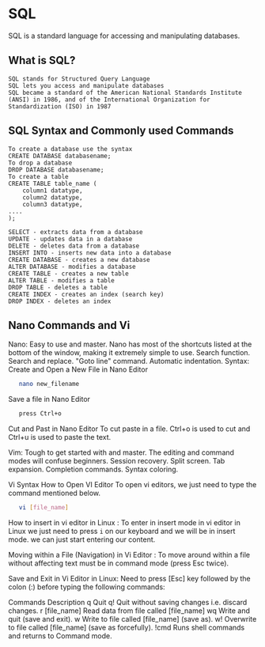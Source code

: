 # SQL
SQL is a standard language for accessing and manipulating databases.

 ## What is SQL?
	SQL stands for Structured Query Language
	SQL lets you access and manipulate databases
	SQL became a standard of the American National Standards Institute (ANSI) in 1986, and of the International Organization for Standardization (ISO) in 1987
## SQL Syntax and Commonly used Commands

	To create a database use the syntax
	CREATE DATABASE databasename;
	To drop a database
	DROP DATABASE databasename;
	To create a table
	CREATE TABLE table_name (
		column1 datatype,
		column2 datatype,
		column3 datatype,
	....
	);

	SELECT - extracts data from a database
	UPDATE - updates data in a database
	DELETE - deletes data from a database
	INSERT INTO - inserts new data into a database
	CREATE DATABASE - creates a new database
	ALTER DATABASE - modifies a database
	CREATE TABLE - creates a new table
	ALTER TABLE - modifies a table
	DROP TABLE - deletes a table
	CREATE INDEX - creates an index (search key)
	DROP INDEX - deletes an index

## Nano Commands and Vi
Nano:
	Easy to use and master.
	Nano has most of the shortcuts listed at the bottom of the window, making it extremely simple to use.
	Search function.
	Search and replace.
	"Goto line" command.
	Automatic indentation.
Syntax:
Create and Open a New File in Nano Editor
```sh
   nano new_filename
```
Save a file in Nano Editor
```sh
   press Ctrl+o
```
Cut and Past in Nano Editor
To cut paste in a file. Ctrl+o is used to cut and Ctrl+u is used to paste the text.

Vim:
	Tough to get started with and master. The editing and command modes will confuse beginners.
	Session recovery.
	Split screen.
	Tab expansion.
	Completion commands.
	Syntax coloring.

Vi Syntax
How to Open VI Editor
To open vi editors, we just need to type the command mentioned below.
```sh
   vi [file_name]
```
How to insert in vi editor in Linux :
To enter in insert mode in vi editor in Linux we just need to press `i` on our keyboard and we will be in insert mode. we can just start entering our content. 

Moving within a File (Navigation) in Vi Editor : 
To move around within a file without affecting text must be in command mode (press Esc twice). 

Save and Exit in Vi Editor in Linux:
Need to press [Esc] key followed by the colon (:) before typing the following commands:

Commands 	Description
q          	     Quit
q!	            Quit without saving changes i.e. discard changes.
r [file_name]	Read data from file called [file_name]
wq	            Write and quit (save and exit).
w	            Write to file called [file_name] (save as).
w!	            Overwrite to file called [file_name] (save as forcefully).
!cmd	        Runs shell commands and returns to Command mode.